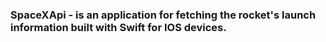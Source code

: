 ### SpaceXApi - is an application for fetching the rocket's launch information built with Swift for IOS devices.

